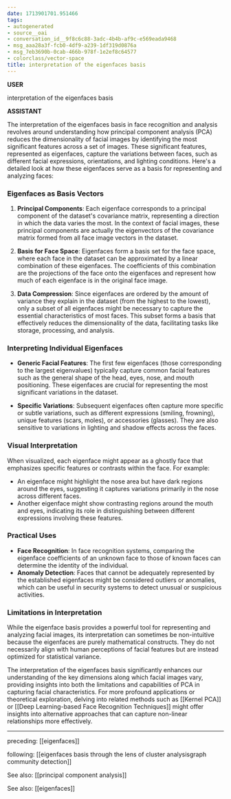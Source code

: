 ```yaml
---
date: 1713901701.951466
tags:
- autogenerated
- source__oai
- conversation_id__9f8c6c88-3adc-4b4b-af9c-e569eada9468
- msg_aaa28a3f-fcb0-4df9-a239-1df319d0876a
- msg_7eb3690b-0cab-466b-978f-1e2ef8c64577
- colorclass/vector-space
title: interpretation of the eigenfaces basis
---
```


**USER**

interpretation of the eigenfaces basis


**ASSISTANT**

The interpretation of the eigenfaces basis in face recognition and analysis revolves around understanding how principal component analysis (PCA) reduces the dimensionality of facial images by identifying the most significant features across a set of images. These significant features, represented as eigenfaces, capture the variations between faces, such as different facial expressions, orientations, and lighting conditions. Here's a detailed look at how these eigenfaces serve as a basis for representing and analyzing faces:

### Eigenfaces as Basis Vectors

1. **Principal Components**: Each eigenface corresponds to a principal component of the dataset's covariance matrix, representing a direction in which the data varies the most. In the context of facial images, these principal components are actually the eigenvectors of the covariance matrix formed from all face image vectors in the dataset.

2. **Basis for Face Space**: Eigenfaces form a basis set for the face space, where each face in the dataset can be approximated by a linear combination of these eigenfaces. The coefficients of this combination are the projections of the face onto the eigenfaces and represent how much of each eigenface is in the original face image.

3. **Data Compression**: Since eigenfaces are ordered by the amount of variance they explain in the dataset (from the highest to the lowest), only a subset of all eigenfaces might be necessary to capture the essential characteristics of most faces. This subset forms a basis that effectively reduces the dimensionality of the data, facilitating tasks like storage, processing, and analysis.

### Interpreting Individual Eigenfaces

- **Generic Facial Features**: The first few eigenfaces (those corresponding to the largest eigenvalues) typically capture common facial features such as the general shape of the head, eyes, nose, and mouth positioning. These eigenfaces are crucial for representing the most significant variations in the dataset.

- **Specific Variations**: Subsequent eigenfaces often capture more specific or subtle variations, such as different expressions (smiling, frowning), unique features (scars, moles), or accessories (glasses). They are also sensitive to variations in lighting and shadow effects across the faces.

### Visual Interpretation

When visualized, each eigenface might appear as a ghostly face that emphasizes specific features or contrasts within the face. For example:

- An eigenface might highlight the nose area but have dark regions around the eyes, suggesting it captures variations primarily in the nose across different faces.
- Another eigenface might show contrasting regions around the mouth and eyes, indicating its role in distinguishing between different expressions involving these features.

### Practical Uses

- **Face Recognition**: In face recognition systems, comparing the eigenface coefficients of an unknown face to those of known faces can determine the identity of the individual.
- **Anomaly Detection**: Faces that cannot be adequately represented by the established eigenfaces might be considered outliers or anomalies, which can be useful in security systems to detect unusual or suspicious activities.

### Limitations in Interpretation

While the eigenface basis provides a powerful tool for representing and analyzing facial images, its interpretation can sometimes be non-intuitive because the eigenfaces are purely mathematical constructs. They do not necessarily align with human perceptions of facial features but are instead optimized for statistical variance.

The interpretation of the eigenfaces basis significantly enhances our understanding of the key dimensions along which facial images vary, providing insights into both the limitations and capabilities of PCA in capturing facial characteristics. For more profound applications or theoretical exploration, delving into related methods such as [[Kernel PCA]] or [[Deep Learning-based Face Recognition Techniques]] might offer insights into alternative approaches that can capture non-linear relationships more effectively.


---

preceding: [[eigenfaces]]  


following: [[eigenfaces basis through the lens of cluster analysisgraph community detection]]

See also: [[principal component analysis]]


See also: [[eigenfaces]]
